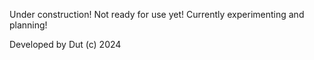 Under construction! Not ready for use yet! Currently experimenting and planning!

Developed by Dut (c) 2024
